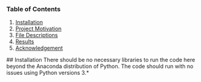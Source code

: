 ### Table of Contents
1. [Installation](#Installation)
2. [Project Motivation](#motivation)
3. [File Descriptions](#descriptions)
4. [Results](#results)
5. [Acknowledgement](#acknowledgement)

<a name="installation"/>
## Installation
There should be no necessary libraries to run the code here beyond the Anaconda distribution of Python. The code should run with no issues using Python versions 3.*
